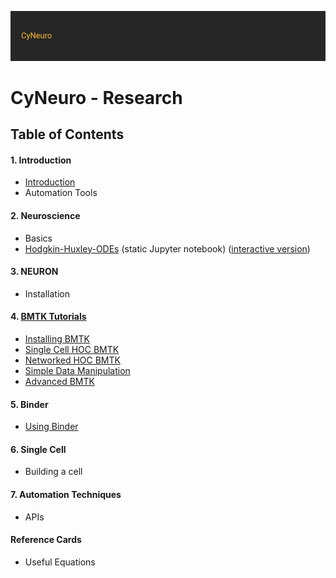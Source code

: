 ![](/images/cyneurologo2.png)

# CyNeuro - Research

## Table of Contents

#### 1. Introduction 

* [Introduction](/research/introduction)
* Automation Tools

#### 2. Neuroscience

* Basics
* [Hodgkin-Huxley-ODEs](https://nbviewer.jupyter.org/github/cyneuro/cyneuro.github.io/blob/master/research/neuroscience/hh/Hodgkin-Huxley-ODEs.ipynb) (static Jupyter notebook) ([interactive version]())

#### 3. NEURON

* Installation

#### 4. [BMTK Tutorials](/research/bmtk)

* [Installing BMTK](/research/bmtk/installation)
* [Single Cell HOC BMTK](/research/bmtk/single-cell)
* [Networked HOC BMTK](/research/bmtk/network)
* [Simple Data Manipulation](/research/bmtk/data-manipulation)
* [Advanced BMTK](/research/bmtk/advanced)

#### 5. Binder

* [Using Binder](/research/binder/)

#### 6. Single Cell

* Building a cell

#### 7. Automation Techniques

* APIs

#### Reference Cards

* Useful Equations

